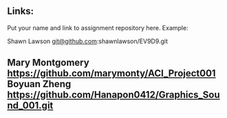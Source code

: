
## Links:

Put your name and link to assignment repository here. Example:

Shawn Lawson    git@github.com:shawnlawson/EV9D9.git



Mary Montgomery https://github.com/marymonty/ACI_Project001
Boyuan Zheng https://github.com/Hanapon0412/Graphics_Sound_001.git
----
